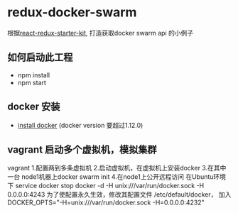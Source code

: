 # redux-docker-swarm

根据[react-redux-starter-kit](https://github.com/davezuko/react-redux-starter-kit), 打造获取docker swarm api 的小例子

## 如何启动此工程  
* npm install
* npm start
## docker 安装
* [install docker](https://docs.docker.com/engine/installation/linux/#install-docker-engine-on-linux) (docker version 要超过1.12.0) 
## vagrant 启动多个虚拟机，模拟集群
vagrant 
1.配置两到多条虚拟机
2.启动虚拟机，在虚拟机上安装docker
3.在其中一台 node1机器上docker swarm init 
4.在node1上公开远程访问
在Ubuntu环境下
service docker stop
docker -d -H unix:///var/run/docker.sock -H 0.0.0.0:4243
为了使配置永久生效，修改其配置文件 /etc/default/docker，
加入 DOCKER_OPTS="-H=unix:///var/run/docker.sock -H=0.0.0.0:4232"

